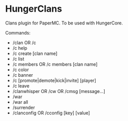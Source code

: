 # HungerClans

Clans plugin for PaperMC. To be used with HungerCore.

Commands:
- /clan OR /c
- /c help
- /c create [clan name]
- /c list
- /c members OR /c members [clan name]
- /c color
- /c banner
- /c [promote|demote|kick|invite] [player]
- /c leave
- /clanwhisper OR /cw OR /cmsg [message...]
- /war
- /war all
- /surrender
- /clanconfig OR /cconfig [key] [value]
